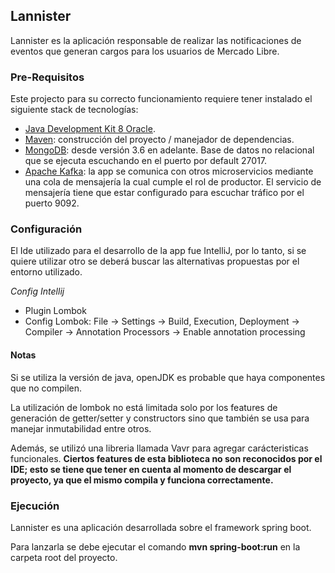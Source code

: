 ## Lannister
Lannister es la aplicación responsable de realizar las notificaciones de eventos que generan cargos para los usuarios de Mercado Libre.

### Pre-Requisitos
Este projecto para su correcto funcionamiento requiere tener instalado el siguiente stack de tecnologías:
- [Java Development Kit 8 Oracle](https://www.oracle.com/technetwork/java/javase/downloads/jdk8-downloads-2133151.html).
- [Maven](https://maven.apache.org/): construcción del proyecto / manejador de dependencias.
- [MongoDB](https://www.mongodb.com/es): desde versión 3.6 en adelante. Base de datos no relacional que se ejecuta escuchando en el puerto por default 27017.
- [Apache Kafka](https://kafka.apache.org/): la app se comunica con otros microservicios mediante una cola de mensajería la cual cumple el rol de productor. El servicio de mensajería tiene que estar configurado para escuchar tráfico por el puerto 9092.

### Configuración
El Ide utilizado para el desarrollo de la app fue IntelliJ, por lo tanto, si se quiere utilizar otro se deberá buscar las alternativas propuestas por el entorno utilizado.

_Config Intellij_
- Plugin Lombok
- Config Lombok: File -> Settings -> Build, Execution, Deployment -> Compiler -> Annotation Processors -> Enable annotation processing

#### Notas
Si se utiliza la versión de java, openJDK es probable que haya componentes que no compilen. 

La utilización de lombok no está limitada solo por los features de generación de getter/setter y constructors sino que también se usa para manejar inmutabilidad entre otros.

Además, se utilizó una libreria llamada Vavr para agregar carácteristicas funcionales.
**Ciertos features de esta biblioteca no son reconocidos por el IDE; esto se tiene que tener en cuenta al momento de descargar el proyecto, ya que el mismo compila y funciona correctamente.**

### Ejecución
Lannister es una aplicación desarrollada sobre el framework spring boot. 

Para lanzarla se debe ejecutar el comando **mvn spring-boot:run** en la carpeta root del proyecto. 



